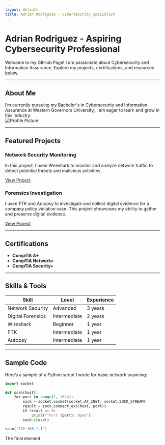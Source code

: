 ```yaml
---
layout: default
title: Adrian Rodriguez - Cybersecurity Specialist
---
```


# Adrian Rodriguez - Aspiring Cybersecurity Professional

Welcome to my GitHub Page! I am passionate about Cybersecurity and Information Assurance. Explore my projects, certifications, and resources below.

---

## About Me
I’m currently pursuing my Bachelor's in Cybersecurity and Information Assurance at Western Governors University; I am eager to learn and grow in this industry.  
![Profile Picture]("C:\Users\Adria\Downloads\AdrianCPIC.png") <!-- Replace with your actual image file path -->

---

## Featured Projects

### Network Security Monitoring
In this project, I used Wireshark to monitor and analyze network traffic to detect potential threats and malicious activities.

[View Project](https://github.com/your-username/network-monitoring) <!-- Replace with actual URL -->

### Forensics Investigation
I used FTK and Autopsy to investigate and collect digital evidence for a company policy violation case. This project showcases my ability to gather and preserve digital evidence.

[View Project](https://github.com/your-username/forensics-investigation) <!-- Replace with actual URL -->

---

## Certifications

- **CompTIA A+**
- **CompTIA Network+**
- **CompTIA Security+**

---

## Skills & Tools

| Skill           | Level        | Experience |
|-----------------|--------------|------------|
| Network Security | Advanced     | 3 years    |
| Digital Forensics| Intermediate | 2 years    |
| Wireshark        | Beginner     | 1 year     |
| FTK              | Intermediate | 1 year     |
| Autopsy          | Intermediate | 1 year     |

---

## Sample Code

Here’s a sample of a Python script I wrote for basic network scanning:

```python
import socket

def scan(host):
    for port in range(1, 1024):
        sock = socket.socket(socket.AF_INET, socket.SOCK_STREAM)
        result = sock.connect_ex((host, port))
        if result == 0:
            print(f"Port {port}: Open")
        sock.close()

scan('192.168.1.1')

```
The final element.
```
